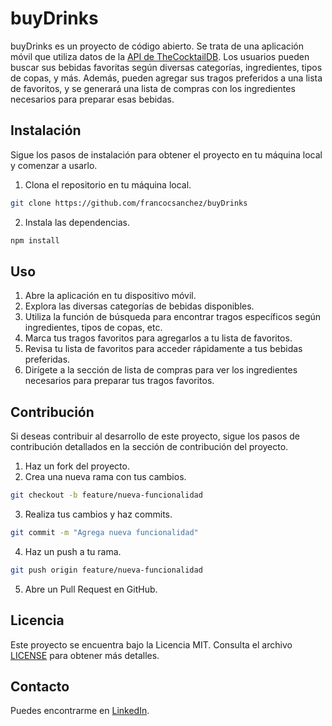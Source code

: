 # buyDrinks

buyDrinks es un proyecto de código abierto. Se trata de una aplicación móvil que utiliza datos de la [API de TheCocktailDB](https://www.thecocktaildb.com/api.php). Los usuarios pueden buscar sus bebidas favoritas según diversas categorías, ingredientes, tipos de copas, y más. Además, pueden agregar sus tragos preferidos a una lista de favoritos, y se generará una lista de compras con los ingredientes necesarios para preparar esas bebidas.


## Instalación

Sigue los pasos de instalación para obtener el proyecto en tu máquina local y comenzar a usarlo.

1. Clona el repositorio en tu máquina local.
```bash
git clone https://github.com/francocsanchez/buyDrinks
```

2. Instala las dependencias.
```bash
npm install
```


## Uso

1. Abre la aplicación en tu dispositivo móvil.
2. Explora las diversas categorías de bebidas disponibles.
3. Utiliza la función de búsqueda para encontrar tragos específicos según ingredientes, tipos de copas, etc.
4. Marca tus tragos favoritos para agregarlos a tu lista de favoritos.
5. Revisa tu lista de favoritos para acceder rápidamente a tus bebidas preferidas.
6. Dirígete a la sección de lista de compras para ver los ingredientes necesarios para preparar tus tragos favoritos.

## Contribución

Si deseas contribuir al desarrollo de este proyecto, sigue los pasos de contribución detallados en la sección de contribución del proyecto.

1. Haz un fork del proyecto.
2. Crea una nueva rama con tus cambios.
```bash
git checkout -b feature/nueva-funcionalidad
```

3. Realiza tus cambios y haz commits.
```bash
git commit -m "Agrega nueva funcionalidad"
```
4. Haz un push a tu rama.
```bash
git push origin feature/nueva-funcionalidad
```

5. Abre un Pull Request en GitHub.

## Licencia

Este proyecto se encuentra bajo la Licencia MIT. Consulta el archivo [LICENSE](LICENSE) para obtener más detalles.

## Contacto

Puedes encontrarme en [LinkedIn](https://www.linkedin.com/in/francocsanchez/).
